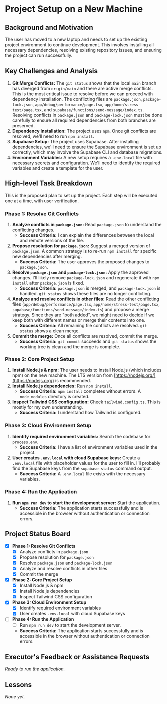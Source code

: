 # Project Setup on a New Machine

## Background and Motivation

The user has moved to a new laptop and needs to set up the existing project environment to continue development. This involves installing all necessary dependencies, resolving existing repository issues, and ensuring the project can run successfully.

## Key Challenges and Analysis

1.  **Git Merge Conflicts:** The `git status` shows that the local `main` branch has diverged from `origin/main` and there are active merge conflicts. This is the most critical issue to resolve before we can proceed with dependency installation. The conflicting files are `package.json`, `package-lock.json`, `app/debug/performance/page.tsx`, `app/home/stress-test/page.tsx`, and `supabase/functions/send-message/index.ts`. Resolving conflicts in `package.json` and `package-lock.json` must be done carefully to ensure all required dependencies from both branches are preserved.
2.  **Dependency Installation:** The project uses `npm`. Once git conflicts are resolved, we'll need to run `npm install`.
3.  **Supabase Setup:** The project uses Supabase. After installing dependencies, we'll need to ensure the Supabase environment is set up correctly, which may involve the Supabase CLI and database migrations.
4.  **Environment Variables:** A new setup requires a `.env.local` file with necessary secrets and configuration. We'll need to identify the required variables and create a template for the user.

## High-level Task Breakdown

This is the proposed plan to set up the project. Each step will be executed one at a time, with user verification.

### Phase 1: Resolve Git Conflicts

1.  **Analyze conflicts in `package.json`:** Read `package.json` to understand the conflicting changes.
    *   **Success Criteria:** I can explain the differences between the local and remote versions of the file.
2.  **Propose resolution for `package.json`:** Suggest a merged version of `package.json`. A common strategy is to re-run `npm install` for specific new dependencies after merging.
    *   **Success Criteria:** The user approves the proposed changes to `package.json`.
3.  **Resolve `package.json` and `package-lock.json`:** Apply the approved changes. I'll likely remove `package-lock.json` and regenerate it with `npm install` after `package.json` is fixed.
    *   **Success Criteria:** `package.json` is merged, and `package-lock.json` is handled. `git status` shows these files are no longer conflicting.
4.  **Analyze and resolve conflicts in other files:** Read the other conflicting files (`app/debug/performance/page.tsx`, `app/home/stress-test/page.tsx`, `supabase/functions/send-message/index.ts`) and propose a merge strategy. Since they are "both added", we might need to decide if we keep both with different names or merge their contents into one.
    *   **Success Criteria:** All remaining file conflicts are resolved. `git status` shows a clean merge.
5.  **Commit the merge:** Once all conflicts are resolved, commit the merge.
    *   **Success Criteria:** `git commit` succeeds and `git status` shows the working tree is clean and the merge is complete.

### Phase 2: Core Project Setup

1.  **Install Node.js & npm:** The user needs to install Node.js (which includes npm) on the new machine. The LTS version from [https://nodejs.org/](https://nodejs.org/) is recommended.
2.  **Install Node.js dependencies:** Run `npm install`.
    *   **Success Criteria:** `npm install` completes without errors. A `node_modules` directory is created.
3.  **Inspect Tailwind CSS configuration:** Check `tailwind.config.ts`. This is mostly for my own understanding.
    *   **Success Criteria:** I understand how Tailwind is configured.

### Phase 3: Cloud Environment Setup

1.  **Identify required environment variables:** Search the codebase for `process.env`.
    *   **Success Criteria:** I have a list of environment variables used in the project.
2.  **User creates `.env.local` with cloud Supabase keys:** Create a `.env.local` file with placeholder values for the user to fill in. I'll probably find the Supabase keys from the `supabase status` command output.
    *   **Success Criteria:** A `.env.local` file exists with the necessary variables.

### Phase 4: Run the Application

1.  **Run `npm run dev` to start the development server:** Start the application.
    *   **Success Criteria:** The application starts successfully and is accessible in the browser without authentication or connection errors.

## Project Status Board

*   [x] **Phase 1: Resolve Git Conflicts**
    *   [x] Analyze conflicts in `package.json`
    *   [x] Propose resolution for `package.json`
    *   [x] Resolve `package.json` and `package-lock.json`
    *   [x] Analyze and resolve conflicts in other files
    *   [x] Commit the merge
*   [x] **Phase 2: Core Project Setup**
    *   [x] Install Node.js & npm
    *   [x] Install Node.js dependencies
    *   [x] Inspect Tailwind CSS configuration
*   [x] **Phase 3: Cloud Environment Setup**
    *   [x] Identify required environment variables
    *   [x] User creates `.env.local` with cloud Supabase keys
*   [ ] **Phase 4: Run the Application**
    *   [ ] Run `npm run dev` to start the development server.
    *   **Success Criteria:** The application starts successfully and is accessible in the browser without authentication or connection errors.

## Executor's Feedback or Assistance Requests

*Ready to run the application.*

## Lessons

*None yet.* 